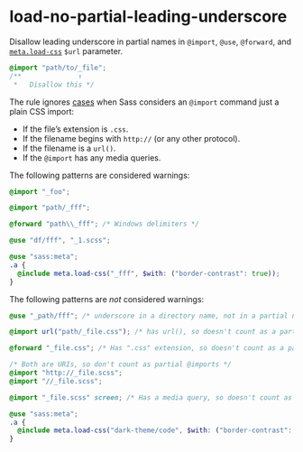 # load-no-partial-leading-underscore

Disallow leading underscore in partial names in `@import`, `@use`, `@forward`, and [`meta.load-css`](https://sass-lang.com/documentation/modules/meta/#load-css) `$url` parameter.

```scss
@import "path/to/_file";
/**              ↑
 *   Disallow this */
```

The rule ignores [cases](https://sass-lang.com/documentation/at-rules/import) when Sass considers an `@import` command just a plain CSS import:

* If the file’s extension is `.css`.
* If the filename begins with `http://` (or any other protocol).
* If the filename is a `url()`.
* If the `@import` has any media queries.


The following patterns are considered warnings:

```scss
@import "_foo";
```

```scss
@import "path/_fff";
```

```scss
@forward "path\\_fff"; /* Windows delimiters */
```

```scss
@use "df/fff", "_1.scss";
```

```scss
@use "sass:meta";
.a {
  @include meta.load-css("_fff", $with: ("border-contrast": true));
}
```

The following patterns are _not_ considered warnings:

```scss
@use "_path/fff"; /* underscore in a directory name, not in a partial name */
```

```scss
@import url("path/_file.css"); /* has url(), so doesn't count as a partial @import */
```

```scss
@forward "_file.css"; /* Has ".css" extension, so doesn't count as a partial @import */
```

```scss
/* Both are URIs, so don't count as partial @imports */
@import "http://_file.scss";
@import "//_file.scss";
```

```scss
@import "_file.scss" screen; /* Has a media query, so doesn't count as a partial @import */
```

```scss
@use "sass:meta";
.a {
  @include meta.load-css("dark-theme/code", $with: ("border-contrast": true));
}
```
